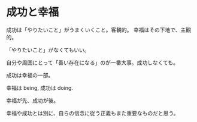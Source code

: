 # 成功と幸福

成功は「やりたいこと」がうまくいくこと。客観的。
幸福はその下地で、主観的。

「やりたいこと」がなくてもいい。

自分や周囲にとって「善い存在になる」のが一番大事。成功しなくても。

成功は幸福の一部。

幸福は being, 成功は doing.

幸福が先、成功が後。

幸福や成功とは別に、自らの信念に従う正義もまた重要なものだと思う。
